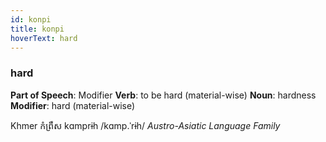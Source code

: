 ```yaml
---
id: konpi
title: konpi
hoverText: hard
---
```


### hard

**Part of Speech**: Modifier
**Verb**: to be hard (material-wise)
**Noun**: hardness
**Modifier**: hard (material-wise)

Khmer កំព្រឹស kɑmprɨh /kɑmp.ˈrɨh/
*Austro-Asiatic Language Family*